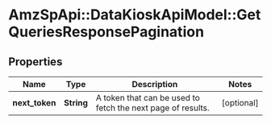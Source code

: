 # AmzSpApi::DataKioskApiModel::GetQueriesResponsePagination

## Properties
Name | Type | Description | Notes
------------ | ------------- | ------------- | -------------
**next_token** | **String** | A token that can be used to fetch the next page of results. | [optional] 


